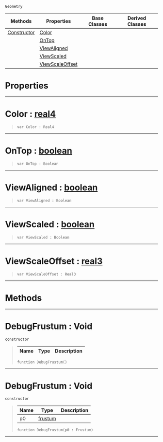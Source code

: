  `Geometry`

|Methods|Properties|Base Classes|Derived Classes|
|---|---|---|---|
|[Constructor](debugfrustum.md#debugfrustum-void)|[Color](debugfrustum.md#color-zilch-engine-docume)| | |
| |[OnTop](debugfrustum.md#ontop-zilch-engine-docume)| | |
| |[ViewAligned](debugfrustum.md#viewaligned-zilch-engine)| | |
| |[ViewScaled](debugfrustum.md#viewscaled-zilch-engine-d)| | |
| |[ViewScaleOffset](debugfrustum.md#viewscaleoffset-zilch-eng)| | |


 #  Properties


---  
 #  Color : [real4](../nada_base_types/real4.md)

> 
> ```TS:Nada
> var Color : Real4


---  
 #  OnTop : [boolean](../nada_base_types/boolean.md)

> 
> ```TS:Nada
> var OnTop : Boolean


---  
 #  ViewAligned : [boolean](../nada_base_types/boolean.md)

> 
> ```TS:Nada
> var ViewAligned : Boolean


---  
 #  ViewScaled : [boolean](../nada_base_types/boolean.md)

> 
> ```TS:Nada
> var ViewScaled : Boolean


---  
 #  ViewScaleOffset : [real3](../nada_base_types/real3.md)

> 
> ```TS:Nada
> var ViewScaleOffset : Real3


---  
 #  Methods


---  
 #  DebugFrustum : Void

 `constructor`

> 
> |Name|Type|Description|
> |---|---|---|
> ```TS:Nada
> function DebugFrustum()
> ``` 


---  
 #  DebugFrustum : Void

 `constructor`

> 
> |Name|Type|Description|
> |---|---|---|
> |p0|[frustum](frustum.md)| |
> ```TS:Nada
> function DebugFrustum(p0 : Frustum)
> ``` 


---  
 

 